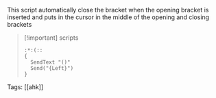 This script automatically close the bracket when the opening bracket is inserted and puts in the cursor in the middle of the opening and closing brackets

>[!important] scripts
>```
>:*:(::
>{
 >   SendText "()"
 >   Send("{Left}")
>}
>```

Tags: [[ahk]]